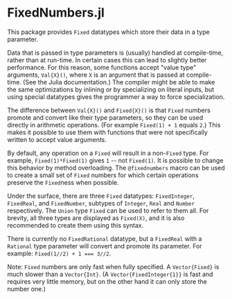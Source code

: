 # FixedNumbers.jl

This package provides `Fixed` datatypes which store their data in a type parameter.

Data that is passed in type parameters is (usually) handled at compile-time,
rather than at run-time. In certain cases this can lead to slightly
better performance.
For this reason, some functions accept "value type" arguments, `Val{X}()`,
where `X` is an argument that is passed at compile-time. (See the Julia
documentation.)
The compiler might be able to make the same optimizations by inlining or by
specializing on literal inputs,
but using special datatypes gives the programmer a way to force specialization.

The difference between `Val{X}()` and `Fixed{X}()` is that `Fixed` numbers
promote and convert like their type parameters, so they can be used directly in
arithmetic operations. (For example `Fixed(1) + 1` equals `2`.)
This makes it possible to use them with functions that were not specifically
written to accept value arguments.

By default, any operation on a `Fixed` will result in a non-`Fixed` type.
For example, `Fixed(1)*Fixed(1)` gives `1` -- not `Fixed(1)`.
It is possible to change this behavior by method overloading.
The `@fixednumbers` macro can be used to create a small set of `Fixed` numbers
for which certain operations preserve the `Fixed`ness when possible.

Under the surface, there are three `Fixed` datatypes: `FixedInteger`,
`FixedReal`, and `FixedNumber`, subtypes of `Integer`, `Real` and `Number`
respectively. The `Union` type `Fixed` can be used to refer to them all.
For brevity, all three types are displayed as `Fixed(X)`, and it is also
recommended to create them using this syntax.

There is currently no `FixedRational` datatype, but a `FixedReal` with a
`Rational` type parameter will convert and promote its parameter.
For example: `Fixed(1//2) + 1 === 3//2`.

Note: `Fixed` numbers are only fast when fully specified. A `Vector{Fixed}`
is much slower than a `Vector{Int}`.
(A `Vector{FixedInteger{1}}` is fast and requires very little memory,
but on the other hand it can only store the number one.)
